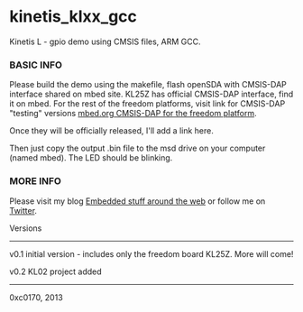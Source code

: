 kinetis_klxx_gcc
================

Kinetis L - gpio demo using CMSIS files, ARM GCC.

### BASIC INFO
Please build the demo using the makefile, flash openSDA with CMSIS-DAP interface shared on mbed site. KL25Z has official CMSIS-DAP interface, find it on mbed. For the rest of the freedom platforms, visit link for CMSIS-DAP "testing" versions
[mbed.org CMSIS-DAP for the freedom platform](http://mbed.org/users/Kojto/notebook/cmsis-dap-for-the-freedom-platform-kl05-kl25-kl46-/).

Once they will be officially released, I'll add a link here.

Then just copy the output .bin file to the msd drive on your computer (named mbed). The LED should be blinking.

### MORE INFO
Please visit my blog [Embedded stuff around the web](http://embeddedworldweb.blogspot.com) or follow me on [Twitter](https://twitter.com/0xc0170).

Versions
*********************
v0.1
initial version - includes only the freedom board KL25Z. More will come!

v0.2
KL02 project added

--------
0xc0170, 2013
